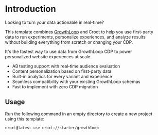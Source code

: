 # Introduction

Looking to turn your data actionable in real-time?

This template combines [GrowthLoop](https://growthloop.com?utm_source=croct) and Croct to help you use first-party data
to run experiments, personalize experiences, and analyze results without building everything from scratch or changing
your CDP.

It's the fastest way to use data from GrowthLoop CDP to power personalized website experiences at scale.

* AB testing support with real-time audience evaluation
* Content personalization based on first-party data
* Built-in analytics for every variant and experience
* Seamless compatibility with your existing GrowthLoop schemas
* Fast to implement with zero CDP migration

## Usage

Run the following command in an empty directory to create a new project using this template:

```croct-cmd
croct@latest use croct://starter/growthloop
```
